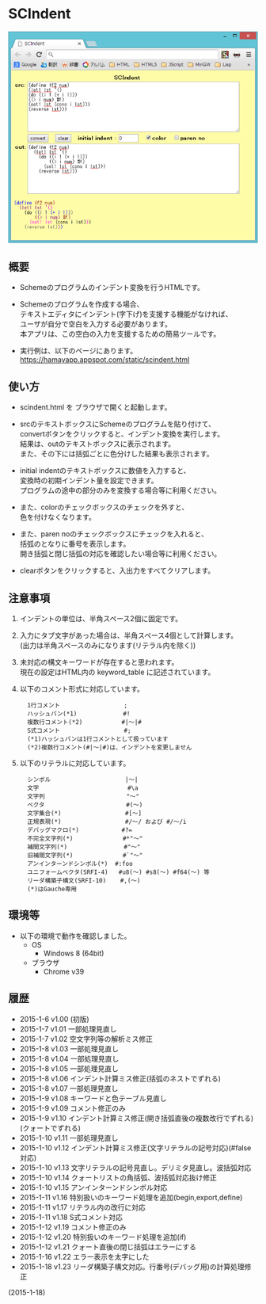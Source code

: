 # SCIndent

![image](image.png)

## 概要
- Schemeのプログラムのインデント変換を行うHTMLです。

- Schemeのプログラムを作成する場合、  
  テキストエディタにインデント(字下げ)を支援する機能がなければ、  
  ユーザが自分で空白を入力する必要があります。  
  本アプリは、この空白の入力を支援するための簡易ツールです。

- 実行例は、以下のページにあります。  
  https://hamayapp.appspot.com/static/scindent.html


## 使い方
- scindent.html を ブラウザで開くと起動します。

- srcのテキストボックスにSchemeのプログラムを貼り付けて、  
  convertボタンをクリックすると、インデント変換を実行します。  
  結果は、outのテキストボックスに表示されます。  
  また、その下には括弧ごとに色分けした結果も表示されます。

- initial indentのテキストボックスに数値を入力すると、  
  変換時の初期インデント量を設定できます。  
  プログラムの途中の部分のみを変換する場合等に利用ください。

- また、colorのチェックボックスのチェックを外すと、  
  色を付けなくなります。

- また、paren noのチェックボックスにチェックを入れると、  
  括弧のとなりに番号を表示します。  
  開き括弧と閉じ括弧の対応を確認したい場合等に利用ください。

- clearボタンをクリックすると、入出力をすべてクリアします。


## 注意事項
1. インデントの単位は、半角スペース2個に固定です。

2. 入力にタブ文字があった場合は、半角スペース4個として計算します。  
   (出力は半角スペースのみになります(リテラル内を除く))

3. 未対応の構文キーワードが存在すると思われます。  
   現在の設定はHTML内の keyword_table に記述されています。

4. 以下のコメント形式に対応しています。
   ```
     1行コメント                  ;
     ハッシュバン(*1)             #!
     複数行コメント(*2)           #|～|#
     S式コメント                  #;
     (*1)ハッシュバンは1行コメントとして扱っています
     (*2)複数行コメント(#|～|#)は、インデントを変更しません
   ```

5. 以下のリテラルに対応しています。
   ```
     シンボル                     |～|
     文字                         #\a
     文字列                       "～"
     ベクタ                       #(～)
     文字集合(*)                  #[～]
     正規表現(*)                  #/～/ および #/～/i
     デバッグマクロ(*)            #?=
     不完全文字列(*)              #*"～"
     補間文字列(*)                #"～"
     旧補間文字列(*)              #`"～"
     アンインターンドシンボル(*)  #:foo
     ユニフォームベクタ(SRFI-4)   #u8(～) #s8(～) #f64(～) 等
     リーダ構築子構文(SRFI-10)    #,(～)
     (*)はGauche専用
   ```


## 環境等
- 以下の環境で動作を確認しました。
  - OS
    - Windows 8 (64bit)
  - ブラウザ
    - Chrome v39

## 履歴
- 2015-1-6  v1.00 (初版)
- 2015-1-7  v1.01 一部処理見直し
- 2015-1-7  v1.02 空文字列等の解析ミス修正
- 2015-1-8  v1.03 一部処理見直し
- 2015-1-8  v1.04 一部処理見直し
- 2015-1-8  v1.05 一部処理見直し
- 2015-1-8  v1.06 インデント計算ミス修正(括弧のネストでずれる)
- 2015-1-8  v1.07 一部処理見直し
- 2015-1-9  v1.08 キーワードと色テーブル見直し
- 2015-1-9  v1.09 コメント修正のみ
- 2015-1-9  v1.10 インデント計算ミス修正(開き括弧直後の複数改行でずれる)(クォートでずれる)
- 2015-1-10 v1.11 一部処理見直し
- 2015-1-10 v1.12 インデント計算ミス修正(文字リテラルの記号対応)(#false対応)
- 2015-1-10 v1.13 文字リテラルの記号見直し。デリミタ見直し。波括弧対応
- 2015-1-10 v1.14 クォートリストの角括弧、波括弧対応抜け修正
- 2015-1-10 v1.15 アンインターンドシンボル対応
- 2015-1-11 v1.16 特別扱いのキーワード処理を追加(begin,export,define)
- 2015-1-11 v1.17 リテラル内の改行に対応
- 2015-1-11 v1.18 S式コメント対応
- 2015-1-12 v1.19 コメント修正のみ
- 2015-1-12 v1.20 特別扱いのキーワード処理を追加(if)
- 2015-1-12 v1.21 クォート直後の閉じ括弧はエラーにする
- 2015-1-16 v1.22 エラー表示を太字にした
- 2015-1-18 v1.23 リーダ構築子構文対応。行番号(デバッグ用)の計算処理修正


(2015-1-18)

